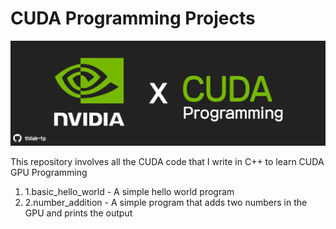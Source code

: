 # CUDA Programming Projects
![screenshot](Resources/repo_banner.png)

This repository involves all the CUDA code that I write in C++ to learn CUDA GPU Programming

1. 1.basic_hello_world - A simple hello world program
2. 2.number_addition     - A simple program that adds two numbers in the GPU and prints the output

